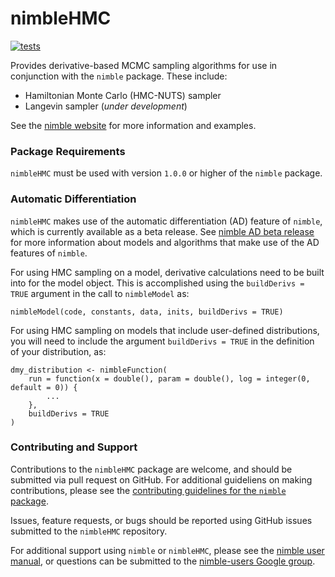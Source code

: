 # nimbleHMC

[![tests](https://github.com/nimble-dev/nimbleHMC/workflows/tests/badge.svg)](https://github.com/nimble-dev/nimbleHMC/actions)

Provides derivative-based MCMC sampling algorithms for use in conjunction with the `nimble` package.  These include:

- Hamiltonian Monte Carlo (HMC-NUTS) sampler
- Langevin sampler (*under development*)

See the [nimble website](https://r-nimble.org/) for more information and examples.

<!--
The nimbleHMC package must be used with nimble version XXXX or 
higher. To check the current version number of nimble use `packageVersion("nimble")`. 
-->

### Package Requirements

`nimbleHMC` must be used with version `1.0.0` or higher of the `nimble` package.

<!--
library(remotes)
remotes::install_github("nimble-dev/nimble", ref = "devel", subdir = "packages/nimble")
remotes::install_github("nimble-dev/nimbleHMC", ref="master", subdir = "nimbleHMC")

For errors during installation of `nimbleHMC` occuring on Windows machines, relating to either of the following error messages:

Error: package 'nimble' is not installed for 'arch = i386'
Error: loading failed for 'i386'

try installing the `nimbleHMC` package using:

remotes::install_github("nimble-dev/nimbleHMC", ref="master", subdir = "nimbleHMC", INSTALL_opts=c("--no-multiarch"))
-->



### Automatic Differentiation

`nimbleHMC` makes use of the automatic differentiation (AD) feature of `nimble`, which is currently available as a beta release.  See [nimble AD beta release](https://r-nimble.org/ad-beta) for more information about models and algorithms that make use of the AD features of `nimble`.

<!--
In order to use HMC sampling (and other derivative-based algorithms), derivatives need to be enabled for `nimble` using the setting:
nimbleOptions(enableDerivs = TRUE)
-->

For using HMC sampling on a model, derivative calculations need to be built into for the model object.  This is accomplished using the `buildDerivs = TRUE` argument in the call to `nimbleModel` as:
```
nimbleModel(code, constants, data, inits, buildDerivs = TRUE)
```

For using HMC sampling on models that include user-defined distributions, you will need to include the argument `buildDerivs = TRUE` in the definition of your distribution, as:

```
dmy_distribution <- nimbleFunction(
    run = function(x = double(), param = double(), log = integer(0, default = 0)) {
        ...
    },
    buildDerivs = TRUE
)
```


### Contributing and Support

Contributions to the `nimbleHMC` package are welcome, and should be submitted via pull request on GitHub.  For additional guideliens on making contributions, please see the [contributing guidelines for the `nimble` package](https://github.com/nimble-dev/nimble/blob/devel/CONTRIBUTING.md).

Issues, feature requests, or bugs should be reported using GitHub issues submitted to the `nimbleHMC` repository.

For additional support using `nimble` or `nimbleHMC`, please see the [nimble user manual](https://r-nimble.org/html_manual/cha-welcome-nimble.html), or questions can be submitted to the [nimble-users Google group](https://groups.google.com/g/nimble-users).

